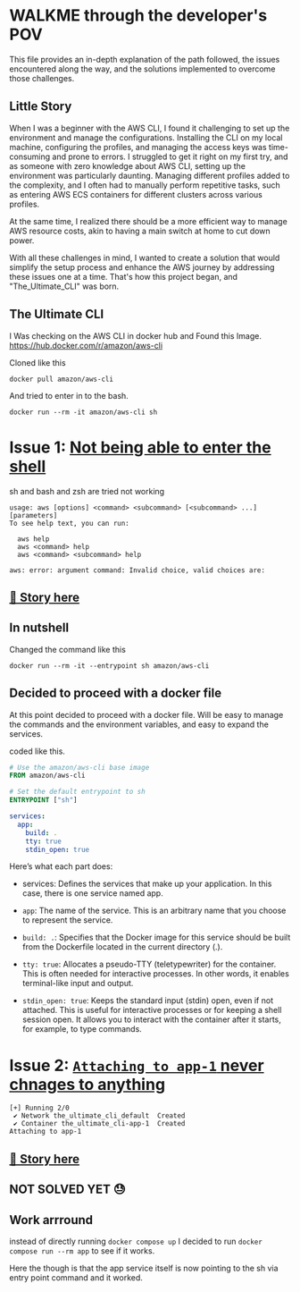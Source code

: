 # WALKME through the developer's POV

This file provides an in-depth explanation of the path followed, the issues encountered along the way, and the solutions implemented to overcome those challenges.

## Little Story
When I was a beginner with the AWS CLI, I found it challenging to set up the environment and manage the configurations. Installing the CLI on my local machine, configuring the profiles, and managing the access keys was time-consuming and prone to errors. I struggled to get it right on my first try, and as someone with zero knowledge about AWS CLI, setting up the environment was particularly daunting. Managing different profiles added to the complexity, and I often had to manually perform repetitive tasks, such as entering AWS ECS containers for different clusters across various profiles.

At the same time, I realized there should be a more efficient way to manage AWS resource costs, akin to having a main switch at home to cut down power.

With all these challenges in mind, I wanted to create a solution that would simplify the setup process and enhance the AWS journey by addressing these issues one at a time. That's how this project began, and "The_Ultimate_CLI" was born.

## The Ultimate CLI
I Was checking on the AWS CLI in docker hub and Found this Image.
https://hub.docker.com/r/amazon/aws-cli


Cloned like this
```
docker pull amazon/aws-cli
```
And tried to enter in to the bash.

```
docker run --rm -it amazon/aws-cli sh
```

# Issue 1: [Not being able to enter the shell](https://github.com/prasad-vamer/The_Ultimate_CLI/issues/1)

sh and bash and zsh are tried not working
```
usage: aws [options] <command> <subcommand> [<subcommand> ...] [parameters]
To see help text, you can run:

  aws help
  aws <command> help
  aws <command> <subcommand> help

aws: error: argument command: Invalid choice, valid choices are:
```
## [🔗 Story here](https://github.com/prasad-vamer/The_Ultimate_CLI/issues/1)

## In nutshell
Changed the command like this
```
docker run --rm -it --entrypoint sh amazon/aws-cli
```

## Decided to proceed with a docker file
At this point decided to proceed with a docker file.
Will be easy to manage the commands and the environment variables, and easy to expand the services.

coded like this.
```dockerfile
# Use the amazon/aws-cli base image
FROM amazon/aws-cli

# Set the default entrypoint to sh
ENTRYPOINT ["sh"]
```

```yml
services:
  app:
    build: .
    tty: true
    stdin_open: true
```

Here’s what each part does:

- services: Defines the services that make up your application. In this case, there is one service named app.

- `app`: The name of the service. This is an arbitrary name that you choose to represent the service.

- `build: .`: Specifies that the Docker image for this service should be built from the Dockerfile located in the current directory (.).

- `tty: true`: Allocates a pseudo-TTY (teletypewriter) for the container. This is often needed for interactive processes. In other words, it enables terminal-like input and output.

- `stdin_open: true`: Keeps the standard input (stdin) open, even if not attached. This is useful for interactive processes or for keeping a shell session open. It allows you to interact with the container after it starts, for example, to type commands.


# Issue 2: [`Attaching to app-1` never chnages to anything](https://github.com/prasad-vamer/The_Ultimate_CLI/issues/2)
```shell
[+] Running 2/0
 ✔ Network the_ultimate_cli_default  Created
 ✔ Container the_ultimate_cli-app-1  Created
Attaching to app-1

```

## [🔗 Story here](https://github.com/prasad-vamer/The_Ultimate_CLI/issues/2)

## NOT SOLVED YET 😓

## Work arrround
instead of directly running `docker compose up` I decided to run `docker compose run --rm app` to see if it works.

Here the though is that the app service itself is now pointing to the sh via entry point command and it worked.
